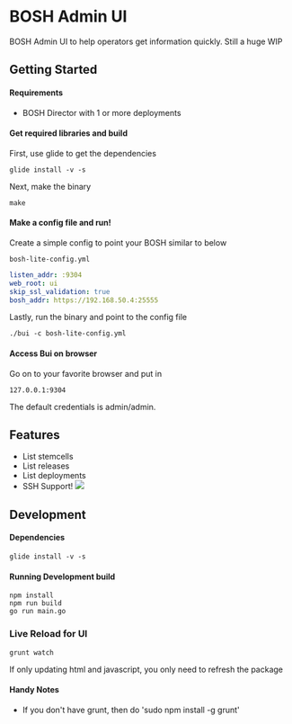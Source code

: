 # BOSH Admin UI

BOSH Admin UI to help operators get information quickly. Still a huge WIP

## Getting Started
#### Requirements
* BOSH Director with 1 or more deployments

#### Get required libraries and build
First, use glide to get the dependencies

`
glide install -v -s
`

Next, make the binary

`
make
`

#### Make a config file and run!
Create a simple config to point your BOSH similar to below

`bosh-lite-config.yml`
```yml
listen_addr: :9304
web_root: ui
skip_ssl_validation: true
bosh_addr: https://192.168.50.4:25555
```

Lastly, run the binary and point to the config file

`./bui -c bosh-lite-config.yml`

#### Access Bui on browser 
Go on to your favorite browser and put in 

`127.0.0.1:9304`

The default credentials is admin/admin.



## Features

* List stemcells
* List releases
* List deployments
* SSH Support! ![](https://github.com/cloudfoundry-community/bui/raw/master/images/BOSH_Admin_UI.png)

## Development
#### Dependencies
`glide install -v -s`

#### Running Development build
```
npm install
npm run build
go run main.go
```

### Live Reload for UI
```
grunt watch
```

If only updating html and javascript, you only need to refresh the package

#### Handy Notes
* If you don't have grunt, then do 'sudo npm install -g grunt'


